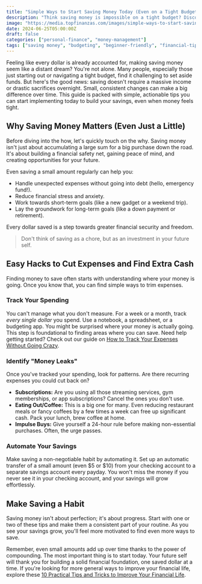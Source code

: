 ```yaml
---
title: "Simple Ways to Start Saving Money Today (Even on a Tight Budget)"
description: "Think saving money is impossible on a tight budget? Discover easy, actionable tips you can start using today to build your savings, no matter your income."
image: "https://media.topfinanzas.com/images/simple-ways-to-start-saving-money-today-even-on-a-tight-budget.webp"
date: 2024-06-25T05:00:00Z
draft: false
categories: ["personal-finance", "money-management"]
tags: ["saving money", "budgeting", "beginner-friendly", "financial-tips"]
---
```


Feeling like every dollar is already accounted for, making saving money seem like a distant dream? You're not alone. Many people, especially those just starting out or navigating a tight budget, find it challenging to set aside funds. But here's the good news: saving doesn't require a massive income or drastic sacrifices overnight. Small, consistent changes can make a big difference over time. This guide is packed with simple, actionable tips you can start implementing today to build your savings, even when money feels tight.

## Why Saving Money Matters (Even Just a Little)

Before diving into the how, let's quickly touch on the why. Saving money isn't just about accumulating a large sum for a big purchase down the road. It's about building a financial safety net, gaining peace of mind, and creating opportunities for your future.

Even saving a small amount regularly can help you:

* Handle unexpected expenses without going into debt (hello, emergency fund!).
* Reduce financial stress and anxiety.
* Work towards short-term goals (like a new gadget or a weekend trip).
* Lay the groundwork for long-term goals (like a down payment or retirement).

Every dollar saved is a step towards greater financial security and freedom.

> Don't think of saving as a chore, but as an investment in your future self.

## Easy Hacks to Cut Expenses and Find Extra Cash

Finding money to save often starts with understanding where your money is going. Once you know that, you can find simple ways to trim expenses.

### Track Your Spending

You can't manage what you don't measure. For a week or a month, track *every single dollar* you spend. Use a notebook, a spreadsheet, or a budgeting app. You might be surprised where your money is actually going. This step is foundational to finding areas where you can save. Need help getting started? Check out our guide on [How to Track Your Expenses Without Going Crazy](https://us.topfinanzas.com/money-management/how-to-track-expenses/).

### Identify "Money Leaks"

Once you've tracked your spending, look for patterns. Are there recurring expenses you could cut back on?

* **Subscriptions:** Are you using all those streaming services, gym memberships, or app subscriptions? Cancel the ones you don't use.
* **Eating Out/Coffee:** This is a big one for many. Even reducing restaurant meals or fancy coffees by a few times a week can free up significant cash. Pack your lunch, brew coffee at home.
* **Impulse Buys:** Give yourself a 24-hour rule before making non-essential purchases. Often, the urge passes.

### Automate Your Savings

Make saving a non-negotiable habit by automating it. Set up an automatic transfer of a small amount (even $5 or $10) from your checking account to a separate savings account every payday. You won't miss the money if you never see it in your checking account, and your savings will grow effortlessly.

## Make Saving a Habit

Saving money isn't about perfection; it's about progress. Start with one or two of these tips and make them a consistent part of your routine. As you see your savings grow, you'll feel more motivated to find even more ways to save.

Remember, even small amounts add up over time thanks to the power of compounding. The most important thing is to start today. Your future self will thank you for building a solid financial foundation, one saved dollar at a time. If you're looking for more general ways to improve your financial life, explore these [10 Practical Tips and Tricks to Improve Your Financial Life](https://us.topfinanzas.com/uncategorized/10-practical-tips-and-tricks-to-improve-your-financial-life/).
